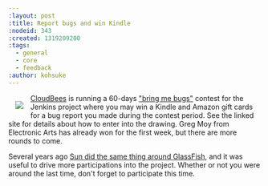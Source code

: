 ```yaml
---
:layout: post
:title: Report bugs and win Kindle
:nodeid: 343
:created: 1319209200
:tags:
  - general
  - core
  - feedback
:author: kohsuke
---
```


<img src="http://www.cloudbees.com/sites/default/files/imagefield_thumbs/A_Bug%27s_Life.png" style="float:left; margin:1em"/>

<a href="http://www.cloudbees.com/">CloudBees</a> is running a 60-days <a href="http://www.cloudbees.com/jenkins-community-contests.cb">"bring me bugs"</a> contest for the Jenkins project where you may win a Kindle and Amazon gift cards for a bug report you made during the contest period. See the linked site for details about how to enter into the drawing. Greg Moy from Electronic Arts has already won for the first week, but there are more rounds to come.

Several years ago <a href="http://jenkins.361315.n4.nabble.com/ANN-GlassFish-Community-Awards-175-000-give-away-for-contributions-td389095.html">Sun did the same thing around GlassFish</a>, and it was useful to drive more participations into the project. Whether or not you were around the last time, don't forget to participate this time.
